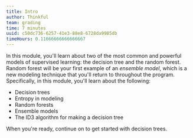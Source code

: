```yaml
---
title: Intro
author: Thinkful
team: grading
time: 7 minutes
uuid: c50dc736-6257-41e3-88e8-6728da9985db
timeHours: 0.11666666666666667
---
```


In this module, you'll learn about two of the most common and powerful models of supervised learning: the decision tree and the random forest. Random forest will be your first example of an *ensemble model*, which is a new modeling technique that you'll return to throughout the program. Specifically, in this module, you'll learn about the following:

 * Decision trees
 * Entropy in modeling
 * Random forests
 * Ensemble models
 * The ID3 algorithm for making a decision tree

When you're ready, continue on to get started with decision trees.
